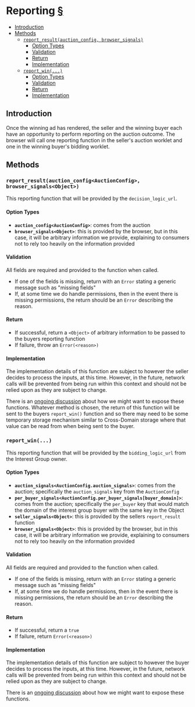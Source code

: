 # Reporting [§](https://github.com/WICG/turtledove/blob/main/FLEDGE.md#5-event-level-reporting-for-now)

<!-- toc -->

- [Introduction](#introduction)
- [Methods](#methods)
  * [`report_result(auction_config, browser_signals)`](#report_resultauction_config-browser_signals)
    + [Option Types](#option-types)
    + [Validation](#validation)
    + [Return](#return)
    + [Implementation](#implementation)
  * [`report_win(...)`](#report_win)
    + [Option Types](#option-types-1)
    + [Validation](#validation-1)
    + [Return](#return-1)
    + [Implementation](#implementation-1)

<!-- tocstop -->

## Introduction

Once the winning ad has rendered, the seller and the winning buyer each have an opportunity to perform reporting on the auction outcome. The browser will call one reporting function in the seller's auction worklet and one in the winning buyer's bidding worklet.

## Methods

### `report_result(auction_config<AuctionConfig>, browser_signals<Object>)`

This reporting function that will be provided by the `decision_logic_url`.

#### Option Types

* **`auction_config<AuctionConfig>`**: comes from the auction
* **`browser_signals<Object>`**: this is provided by the browser, but in this case, it will be arbitrary information we provide, explaining to consumers not to rely too heavily on the information provided

#### Validation

All fields are required and provided to the function when called.

* If one of the fields is missing, return with an `Error` stating a generic message such as "missing fields"
* If, at some time we do handle permissions, then in the event there is missing permissions, the return should be an `Error` describing the reason.

#### Return

* If successful, return a `<Object>` of arbitrary information to be passed to the buyers reporting function
* If failure, throw an `Error(<reason>)`

#### Implementation

The implementation details of this function are subject to however the seller decides to process the inputs, at this time.  However, in the future, network calls will be prevented from being run within this context and should not be relied upon as they are subject to change.

There is an [ongoing discussion](https://github.com/MagniteEngineering/fledge.polyfill/discussions/9) about how we might want to expose these functions.  Whatever method is chosen, the return of this function will be sent to the buyers `report_win()` function and so there may need to be some temporary storage mechanism similar to Cross-Domain storage where that value can be read from when being sent to the buyer.

### `report_win(...)`

This reporting function that will be provided by the `bidding_logic_url` from the Interest Group owner.

#### Option Types

* **`auction_signals<AuctionConfig.auction_signals>`**: comes from the auction; specifically the `auction_signals` key from the `AuctionConfig`
* **`per_buyer_signals<AuctionConfig.per_buyer_signals[buyer_domain]>`**: comes from the auction; specifically the `per_buyer` key that would match the domain of the interest group buyer with the same key in the Object
* **`seller_signals<Object>`**: this is provided by the sellers `report_result` function
* **`browser_signals<Object>`**: this is provided by the browser, but in this case, it will be arbitrary information we provide, explaining to consumers not to rely too heavily on the information provided

#### Validation

All fields are required and provided to the function when called.

* If one of the fields is missing, return with an `Error` stating a generic message such as "missing fields"
* If, at some time we do handle permissions, then in the event there is missing permissions, the return should be an `Error` describing the reason.

#### Return

* If successful, return a `true`
* If failure, return `Error(<reason>)`

#### Implementation

The implementation details of this function are subject to however the buyer decides to process the inputs, at this time.  However, in the future, network calls will be prevented from being run within this context and should not be relied upon as they are subject to change.

There is an [ongoing discussion](https://github.com/MagniteEngineering/fledge.polyfill/discussions/9) about how we might want to expose these functions.
